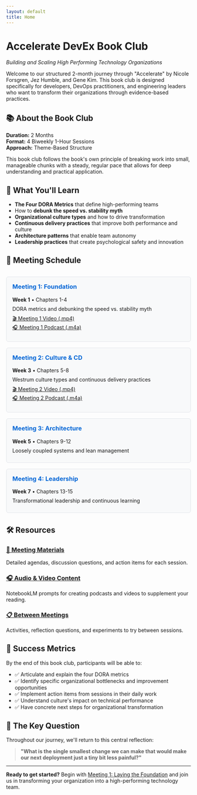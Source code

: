 ```yaml
---
layout: default
title: Home
---
```


# Accelerate DevEx Book Club

_Building and Scaling High Performing Technology Organizations_

Welcome to our structured 2-month journey through "Accelerate" by Nicole Forsgren, Jez Humble, and Gene Kim. This book club is designed specifically for developers, DevOps practitioners, and engineering leaders who want to transform their organizations through evidence-based practices.

## 📚 About the Book Club

**Duration:** 2 Months  
**Format:** 4 Biweekly 1-Hour Sessions  
**Approach:** Theme-Based Structure

This book club follows the book's own principle of breaking work into small, manageable chunks with a steady, regular pace that allows for deep understanding and practical application.

## 🎯 What You'll Learn

- **The Four DORA Metrics** that define high-performing teams
- How to **debunk the speed vs. stability myth**
- **Organizational culture types** and how to drive transformation
- **Continuous delivery practices** that improve both performance and culture
- **Architecture patterns** that enable team autonomy
- **Leadership practices** that create psychological safety and innovation

## 📅 Meeting Schedule

<div class="meeting-grid">
  <div class="meeting-card">
  <h3><a href="/accelerate-devex-book-club-notebooklm/meetings/meeting-1/">Meeting 1: Foundation</a></h3>
    <p><strong>Week 1</strong> • Chapters 1-4</p>
    <p>DORA metrics and debunking the speed vs. stability myth</p>
    <p>
  <a href="/accelerate-devex-book-club-notebooklm/resources/meetings/meeting-1/meeting-video.mp4" target="_blank">🎬 Meeting 1 Video (.mp4)</a><br>
  <a href="/accelerate-devex-book-club-notebooklm/resources/meetings/meeting-1/meeting-podcast.m4a" target="_blank">🎧 Meeting 1 Podcast (.m4a)</a>
    </p>
  </div>
  
  <div class="meeting-card">
  <h3><a href="/accelerate-devex-book-club-notebooklm/meetings/meeting-2/">Meeting 2: Culture & CD</a></h3>
    <p><strong>Week 3</strong> • Chapters 5-8</p>
    <p>Westrum culture types and continuous delivery practices</p>
    <p>
      <a href="/accelerate-devex-book-club-notebooklm/resources/meetings/meeting-2/video.mp4" target="_blank">🎬 Meeting 2 Video (.mp4)</a><br>
      <a href="/accelerate-devex-book-club-notebooklm/resources/meetings/meeting-2/podcast.m4a" target="_blank">🎧 Meeting 2 Podcast (.m4a)</a>
    </p>
  </div>
  
  <div class="meeting-card">
  <h3><a href="/accelerate-devex-book-club-notebooklm/meetings/meeting-3/">Meeting 3: Architecture</a></h3>
    <p><strong>Week 5</strong> • Chapters 9-12</p>
    <p>Loosely coupled systems and lean management</p>
  </div>
  
  <div class="meeting-card">
  <h3><a href="/accelerate-devex-book-club-notebooklm/meetings/meeting-4/">Meeting 4: Leadership</a></h3>
    <p><strong>Week 7</strong> • Chapters 13-15</p>
    <p>Transformational leadership and continuous learning</p>
  </div>
</div>

## 🛠️ Resources

### [📖 Meeting Materials](/accelerate-devex-book-club-notebooklm/meetings/)

Detailed agendas, discussion questions, and action items for each session.

### [🎧 Audio & Video Content](/accelerate-devex-book-club-notebooklm/prompts/)

NotebookLM prompts for creating podcasts and videos to supplement your reading.

### [📋 Between Meetings](/accelerate-devex-book-club-notebooklm/resources/)

Activities, reflection questions, and experiments to try between sessions.

## 🚀 Success Metrics

By the end of this book club, participants will be able to:

- ✅ Articulate and explain the four DORA metrics
- ✅ Identify specific organizational bottlenecks and improvement opportunities
- ✅ Implement action items from sessions in their daily work
- ✅ Understand culture's impact on technical performance
- ✅ Have concrete next steps for organizational transformation

## 🎯 The Key Question

Throughout our journey, we'll return to this central reflection:

> **"What is the single smallest change we can make that would make our next deployment just a tiny bit less painful?"**

---

**Ready to get started?** Begin with [Meeting 1: Laying the Foundation](/accelerate-devex-book-club-notebooklm/meetings/meeting-1/) and join us in transforming your organization into a high-performing technology team.

<style>
.meeting-grid {
  display: grid;
  grid-template-columns: repeat(auto-fit, minmax(280px, 1fr));
  gap: 1rem;
  margin: 2rem 0;
}

.meeting-card {
  border: 1px solid #e1e4e8;
  border-radius: 6px;
  padding: 1rem;
  background: #f8f9fa;
}

.meeting-card h3 {
  margin-top: 0;
  color: #0366d6;
}

.meeting-card h3 a {
  text-decoration: none;
  color: inherit;
}

.meeting-card h3 a:hover {
  text-decoration: underline;
}

.meeting-card p {
  margin: 0.5rem 0;
}
</style>
